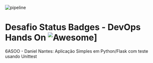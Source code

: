![pipeline](https://github.com/dnabap/devopslab/actions/workflows/pipeline.yml/badge.svg)

# Desafio Status Badges - DevOps Hands On ![Awesome](https://awesome.re/badge.svg)]

6ASOO - Daniel Nantes: Aplicação Simples em Python/Flask com teste usando Unittest

